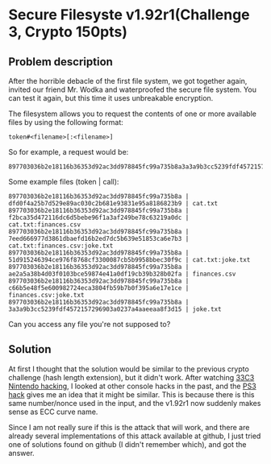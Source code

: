 # Secure Filesyste v1.92r1(Challenge 3, Crypto 150pts)

## Problem description

After the horrible debacle of the first file system, we got together again, invited our friend Mr. Wodka and waterproofed the secure file system. You can test it again, but this time it uses unbreakable encryption.

The filesystem allows you to request the contents of one or more available files by using the following
format:

    token#<filename>[:<filename>]

So for example, a request would be:

    897703036b2e18116b36353d92ac3dd978845fc99a735b8a3a3a9b3cc5239fdf4572157296903a0237a4aaeeaa8f3d15#joke.txt

Some example files (token | call):

    897703036b2e18116b36353d92ac3dd978845fc99a735b8a | dfd0f4a25b7d529e89ac030c2b681e93831e95a8186823b9 | cat.txt
    897703036b2e18116b36353d92ac3dd978845fc99a735b8a | f2bca35d472116dc6d5bebe96f1a3af249be78c63219a0dc | cat.txt:finances.csv
    897703036b2e18116b36353d92ac3dd978845fc99a735b8a | 7eed666977d3861dbaefd16b2ed7dc5b639e51853ca6e7b3 | cat.txt:finances.csv:joke.txt
    897703036b2e18116b36353d92ac3dd978845fc99a735b8a | 51d915246394ce976f8768cf3300087cb5b9958bbec30f9c | cat.txt:joke.txt
    897703036b2e18116b36353d92ac3dd978845fc99a735b8a | ae2a5a38b4d03f0103bce59874e41a0df19cb39b328b02fa | finances.csv
    897703036b2e18116b36353d92ac3dd978845fc99a735b8a | c66b5e48f5e600982724eca3804fb59b7b0f395a6e17e1ce | finances.csv:joke.txt
    897703036b2e18116b36353d92ac3dd978845fc99a735b8a | 3a3a9b3cc5239fdf4572157296903a0237a4aaeeaa8f3d15 | joke.txt

Can you access any file you're not supposed to?

## Solution

At first I thought that the solution would be similar to the  previous crypto challenge (hash length extension), but it didn't work. After watching [33C3 Nintendo hacking](https://media.ccc.de/v/33c3-8344-nintendo_hacking_2016), I looked at other console hacks in the past, and the [PS3 hack](https://events.ccc.de/congress/2010/Fahrplan/events/4087.en.html) gives me an idea that it might be similar. This is because there is this same number/nonce used in the input, and the  v1.92r1 now suddenly makes sense as ECC curve name.

Since I am not really sure if this is the attack that will work, and there are already several implementations of this attack available at github, I just tried one of solutions found on github (I didn't remember which), and got the answer.

